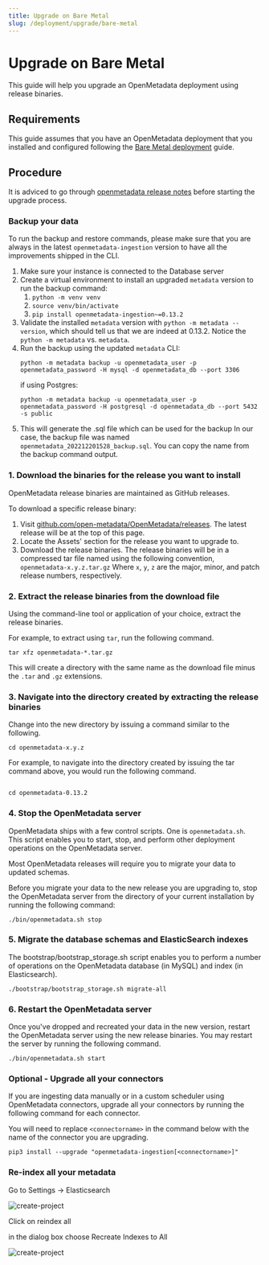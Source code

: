 ```yaml
---
title: Upgrade on Bare Metal
slug: /deployment/upgrade/bare-metal
---
```


# Upgrade on Bare Metal

This guide will help you upgrade an OpenMetadata deployment using release binaries.

## Requirements 

This guide assumes that you have an OpenMetadata deployment that you installed and configured following the
[Bare Metal deployment](/deployment/bare-metal) guide.

## Procedure

<Warning>

It is adviced to go through [openmetadata release notes](/deployment/upgrade/versions/012-to-013) before starting the upgrade process. 

</Warning>

### Backup your data

<Note>

To run the backup and restore commands, please make sure that you are always in the latest `openmetadata-ingestion`
version to have all the improvements shipped in the CLI.

</Note>

1. Make sure your instance is connected to the Database server
2. Create a virtual environment to install an upgraded `metadata` version to run the backup command:
   1. `python -m venv venv`
   2. `source venv/bin/activate`
   3. `pip install openmetadata-ingestion~=0.13.2`
3. Validate the installed `metadata` version with `python -m metadata --version`, which should tell us that we are
    indeed at 0.13.2. Notice the `python -m metadata` vs. `metadata`. 
4. Run the backup using the updated `metadata` CLI:
    ```
    python -m metadata backup -u openmetadata_user -p openmetadata_password -H mysql -d openmetadata_db --port 3306
    ```
   if using Postgres:
    ```
    python -m metadata backup -u openmetadata_user -p openmetadata_password -H postgresql -d openmetadata_db --port 5432 -s public
    ```
5. This will generate the .sql file which can be used for the backup
    In our case, the backup file was named `openmetadata_202212201528_backup.sql`. You can copy the name from the backup
    command output.

### 1. Download the binaries for the release you want to install

OpenMetadata release binaries are maintained as GitHub releases.

To download a specific release binary:

1. Visit [github.com/open-metadata/OpenMetadata/releases](https://github.com/open-metadata/OpenMetadata/releases). The latest
  release will be at the top of this page. 
2. Locate the Assets' section for the release you want to upgrade to. 
3. Download the release binaries. The release binaries will be in a compressed tar file named using the following 
  convention, `openmetadata-x.y.z.tar.gz` Where `x`, `y`, `z` are the major, minor, and patch release numbers, respectively.

### 2. Extract the release binaries from the download file

Using the command-line tool or application of your choice, extract the release binaries. 

For example, to extract using `tar`, run the following command. 

```commandline
tar xfz openmetadata-*.tar.gz
```

This will create a directory with the same name as the download file minus the `.tar` and `.gz` extensions.

### 3. Navigate into the directory created by extracting the release binaries

Change into the new directory by issuing a command similar to the following.

```commandline
cd openmetadata-x.y.z
```

For example, to navigate into the directory created by issuing the tar command above, you would run the following
command.

```commandline

cd openmetadata-0.13.2

```

### 4. Stop the OpenMetadata server

OpenMetadata ships with a few control scripts. One is `openmetadata.sh`. This script enables you to start, stop, and
perform other deployment operations on the OpenMetadata server. 

Most OpenMetadata releases will require you to migrate your data to updated schemas. 

Before you migrate your data to the new release you are upgrading to, stop the OpenMetadata server from the
directory of your current installation by running the following command:

```commandline
./bin/openmetadata.sh stop
```

### 5. Migrate the database schemas and ElasticSearch indexes

The bootstrap/bootstrap_storage.sh script enables you to perform a number of operations on the OpenMetadata database (in
MySQL) and index (in Elasticsearch).

```commandline
./bootstrap/bootstrap_storage.sh migrate-all
```


### 6. Restart the OpenMetadata server

Once you've dropped and recreated your data in the new version, restart the OpenMetadata server using the new release
binaries. You may restart the server by running the following command.

```commandline
./bin/openmetadata.sh start
```

### Optional - Upgrade all your connectors

If you are ingesting data manually or in a custom scheduler using OpenMetadata connectors,
upgrade all your connectors by running the following command for each connector.

You will need to replace `<connectorname>` in the command below with the name of the connector you are upgrading.

```commandline
pip3 install --upgrade "openmetadata-ingestion[<connectorname>]"
```

### Re-index all your metadata

Go to Settings -> Elasticsearch

<Image src="/images/deployment/upgrade/elasticsearch-re-index.webp" alt="create-project" caption="Reindex"/>

Click on reindex all

in the dialog box choose Recreate Indexes to All

<Image src="/images/deployment/upgrade/reindex-ES.webp" alt="create-project" caption="Reindex"/>
